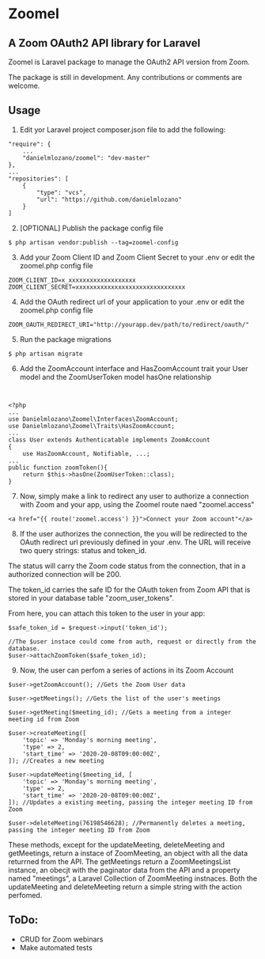 # Zoomel

## A Zoom OAuth2 API library for Laravel

Zoomel is Laravel package to manage the OAuth2 API version from Zoom.

The package is still in development. Any contributions or comments are welcome.

## Usage

1. Edit yor Laravel project composer.json file to add the following:

```
"require": {
    ...
    "danielmlozano/zoomel": "dev-master"
},
...
"repositories": [
    {
        "type": "vcs",
        "url": "https://github.com/danielmlozano"
    }
]
```

2. [OPTIONAL] Publish the package config file

```
$ php artisan vendor:publish --tag=zoomel-config
```

3. Add your Zoom Client ID and Zoom Client Secret to your .env or edit the zoomel.php config file

```
ZOOM_CLIENT_ID=x_xxxxxxxxxxxxxxxxxxx
ZOOM_CLIENT_SECRET=xxxxxxxxxxxxxxxxxxxxxxxxxxxxxxx
```

4. Add the OAuth redirect url of your application to your .env or edit the zoomel.php config file

```
ZOOM_OAUTH_REDIRECT_URI="http://yourapp.dev/path/to/redirect/oauth/"
```

5. Run the package migrations

```
$ php artisan migrate
```

6. Add the ZoomAccount interface and HasZoomAccount trait your User model and the ZoomUserToken model hasOne relationship

```


<?php
...
use Danielmlozano\Zoomel\Interfaces\ZoomAccount;
use Danielmlozano\Zoomel\Traits\HasZoomAccount;
...
class User extends Authenticatable implements ZoomAccount
{
    use HasZoomAccount, Notifiable, ...;
...
public function zoomToken(){
    return $this->hasOne(ZoomUserToken::class);
}

```

7. Now, simply make a link to redirect any user to authorize a connection with Zoom and your app, using the Zoomel route naed "zoomel.access"

```
<a href="{{ route('zoomel.access') }}">Connect your Zoom account"</a> 

```

8. If the user authorizes the connection, the you will be redirected to the OAuth redirect url previously defined in your .env. The URL will receive two query strings: status and token_id. 

The status will carry the Zoom code status from the connection, that in a authorized connection will be 200.

The token_id carries the safe ID for the OAuth token from Zoom API that is stored in your database table "zoom_user_tokens".

From here, you can attach this token to the user in your app:

```
$safe_token_id = $request->input('token_id');

//The $user instace could come from auth, request or directly from the database.
$user->attachZoomToken($safe_token_id);
```

9. Now, the user can perfom a series of actions in its Zoom Account

```
$user->getZoomAccount(); //Gets the Zoom User data

$user->getMeetings(); //Gets the list of the user's meetings

$user->getMeeting($meeting_id); //Gets a meeting from a integer meeting id from Zoom

$user->createMeeting([
    'topic' => 'Monday's morning meeting',
    'type' => 2,
    'start_time' => '2020-20-08T09:00:00Z',
]); //Creates a new meeting

$user->updateMeeting($meeting_id, [
    'topic' => 'Monday's morning meeting',
    'type' => 2,
    'start_time' => '2020-20-08T09:00:00Z',
]); //Updates a existing meeting, passing the integer meeting ID from Zoom

$user->deleteMeeting(76198546628); //Permanently deletes a meeting, passing the integer meeting ID from Zoom

```

These methods, except for the updateMeeting, deleteMeeting and getMeetings, return a instace of ZoomMeeting, an object with all the data returrned from the API. The getMeetings return a ZoomMeetingsList instance, an obecjt with the paginator data from the API and a property named "meetings", a Laravel Collection of ZoomMeeting instnaces. Both the updateMeeting and deleteMeeting return a simple string with the action perfomed.

## ToDo:

- CRUD for Zoom webinars
- Make automated tests
